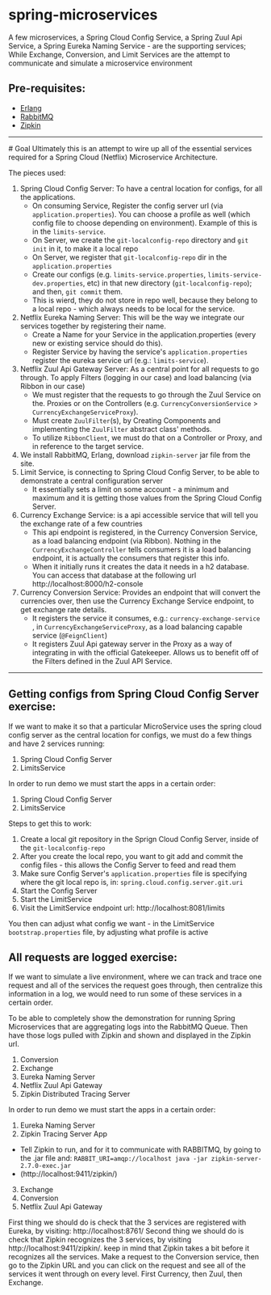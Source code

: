 # spring-microservices
A few microservices, a Spring Cloud Config Service, a Spring Zuul Api Service, a Spring Eureka Naming Service - are the supporting services; While Exchange, Conversion, and Limit Services are the attempt to communicate 
and simulate a microservice environment


## Pre-requisites:
<ul>
<li><a href="https://www.erlang.org/downloads">Erlang</a></li>
<li><a href="https://www.rabbitmq.com/install-windows.html">RabbitMQ</a></li>
<li><a href="https://zipkin.io/pages/quickstart.html">Zipkin</a></li>
</ul>

<hr />
# Goal
Ultimately this is an attempt to wire up all of the essential services required for a 
Spring Cloud (Netflix) Microservice Architecture.

The pieces used:
1. Spring Cloud Config Server: To have a central location for configs, for all the applications.
	- On consuming Service, Register the config server url (via `application.properties`). You can choose a profile as well (which config file to choose depending on environment). Example of this is in the `limits-service`.
	- On Server, we create the `git-localconfig-repo` directory and `git init` in it, to make it a local repo
	- On Server, we register that `git-localconfig-repo` dir in the `application.properties`
	- Create our configs (e.g. `limits-service.properties`, `limits-service-dev.properties`, etc) in that new directory (`git-localconfig-repo`); and then, `git commit` them.
	 - This is wierd, they do not store in repo well, because they belong to a local repo - which always needs to be local for the service.
2. Netflix Eureka Naming Server: This will be the way we integrate our services together by registering their name.
	- Create a Name for your Service in the application.properties (every new or existing service should do this). 
	- Register Service by having the service's `application.properties` register the eureka service url (e.g.: `limits-service`).
3. Netflix Zuul Api Gateway Server: As a central point for all requests to go through. To apply Filters (logging in our case) and load balancing (via Ribbon in our case)
	- We must register that the requests to go through the Zuul Service on the.
		Proxies or on the Controllers (e.g. `CurrencyConversionService` > `CurrencyExchangeServiceProxy`).
	- Must create `ZuulFilter`(s), by Creating Components and implementing the `ZuulFilter` abstract class' methods.
	- To utilize `RibbonClient`, we must do that on a Controller or Proxy, and in reference to the target service.
4. We install RabbitMQ, Erlang, download `zipkin-server` jar file from the site.
5. Limit Service, is connecting to Spring Cloud Config Server, to be able to demonstrate a central configuration server
	- It essentially sets a limit on some account - a minimum and maximum and it is getting those values from the Spring Cloud Config Server.
6. Currency Exchange Service: is a api accessible service that will tell you the exchange rate of a few countries
	- This api endpoint is registered, in the Currency Conversion Service, as a load balancing endpoint (via Ribbon). Nothing in the `CurrencyExchangeController` tells consumers it is a load balancing endpoint, it is actually the consumers that register this info.
	- When it initially runs it creates the data it needs in a h2 database. You can access that database at the following url http://localhost:8000/h2-console
7. Currency Conversion Service: Provides an endpoint that will convert the currencies over, then use the Currency Exchange Service endpoint, to get exchange rate details.
	- It registers the service it consumes, e.g.: `currency-exchange-service` , in `CurrencyExchangeServiceProxy`, as a load balancing capable service (`@FeignClient`)
	- It registers Zuul Api gateway server in the Proxy as a way of integrating in with the official Gatekeeper. Allows us to benefit off of the Filters defined in the Zuul API Service.

<hr />

## Getting configs from Spring Cloud Config Server exercise:
If we want to make it so that a particular MicroService uses the spring cloud config server as the central location for configs,
we must do a few things and have 2 services running:
1. Spring Cloud Config Server
2. LimitsService

In order to run demo we must start the apps in a certain order:
1. Spring Cloud Config Server
2. LimitsService

Steps to get this to work:
1. Create a local git repository in the Sprign Cloud Config Server, inside of the `git-localconfig-repo`
2. After you create the local repo, you want to git add and commit the config files - this allows the Config Server to feed and read them
3. Make sure Config Server's `application.properties` file is specifying where the git local repo is, in: `spring.cloud.config.server.git.uri`
3. Start the Config Server
4. Start the LimitService
5. Visit the LimitService endpoint url: http://localhost:8081/limits

You then can adjust what config we want - in the LimitService `bootstrap.properties` file, by adjusting what profile is active

## All requests are logged exercise:
If we want to simulate a live environment, where we can track and trace one request
and all of the services the request goes through, then centralize this information in a log, we 
would need to run some of these services in a certain order.

To be able to completely show the demonstration for running Spring Microservices that are aggregating logs into the RabbitMQ Queue. 
Then have those logs pulled with Zipkin and shown and displayed in the Zipkin url.
1. Conversion
2. Exchange
3. Eureka Naming Server
4. Netflix Zuul Api Gateway
5. Zipkin Distributed Tracing Server 

In order to run demo we must start the apps in a certain order:
1. Eureka Naming Server
2. Zipkin Tracing Server App 
 - Tell Zipkin to run, and for it to communicate with RABBITMQ, by going to the .jar file and: `RABBIT_URI=amqp://localhost java -jar zipkin-server-2.7.0-exec.jar`
 - (http://localhost:9411/zipkin/)
3. Exchange
4. Conversion
5. Netflix Zuul Api Gateway

First thing we should do is check that the 3 services are registered with Eureka, by visiting: http://localhost:8761/
Second thing we should do is check that Zipkin recognizes the 3 services, by visiting http://localhost:9411/zipkin/. keep in mind that Zipkin takes a bit before it recognizes all the services.
Make a request to the Conversion service, then go to the Zipkin URL and you can click on the request and see all of the services it went through on every level. First Currency, then Zuul, then Exchange.







	
	
	
	
	
	
	
	
	